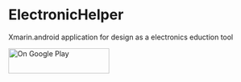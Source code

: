 # ElectronicHelper

Xmarin.android application for design as a electronics eduction tool

<a href="https://play.google.com/store/apps/details?id=lk.stechbuzz.electronic">
<img border="0" alt="On Google Play" src="https://www.gstatic.com/android/market_images/web/play_prism_hlock_2x.png" width="200" height="50">
</a>
